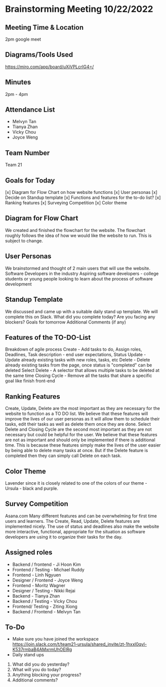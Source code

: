# Brainstorming Meeting 10/22/2022

## Meeting Time & Location
2pm google meet

## Diagrams/Tools Used
https://miro.com/app/board/uXjVPLcrIG4=/

## Minutes
2pm - 4pm

## Attendance List
- Melvyn Tan
- Tianya Zhan
- Vicky Chou
- Joyce Weng

## Team Number
Team 21

## Goals for Today
[x] Diagram for Flow Chart on how website functions
[x] User personas
[x] Decide on Standup template
[x] Functions and features for the to-do list?
[x] Ranking features
[x] Surveying Competition
[x] Color theme

## Diagram for Flow Chart

We created and finished the flowchart for the website. The flowchart roughly follows the idea of how we would like the website to run. This is subject to change.

## User Personas

We brainstormed and thought of 2 main users that will use the website.
Software Developers in the industry
Aspiring software developers - college students or young people looking to learn about the process of software development

## Standup Template
We discussed and came up with a suitable daily stand up template. We will complete this on Slack.
What did you complete today?
Are you facing any blockers?
Goals for tomorrow
Additional Comments (if any)

## Features of the TO-DO-List
Breakdown of agile process
Create - Add tasks to do, Assign roles, Deadlines, Task description - end user expectations, Status
Update - Update already existing tasks with new roles, tasks, etc
Delete - Delete already existing tasks from the page, once status is "completed" can be deleted
Select Delete - A selector that allows multiple tasks to be deleted at the same time
Closing Cycle - Remove all the tasks that share a specific goal like finish front-end

## Ranking Features
Create, Update, Delete are the most important as they are necessary for the website to function as a TO DO list.
We believe that these features will improve the lives of our user personas as it will allow them to schedule their tasks, edit their tasks as well as delete them once they are done.
Select Delete and Closing Cycle are the second most important as they are not necessary but could be helpful for the user.
We believe that these features are not as important and should only be implemented if there is additional time. This is because these features simply make the lives of the user easier by being able to delete many tasks at once. But if the Delete feature is completed then they can simply call Delete on each task.

## Color Theme
Lavender since it is closely related to one of the colors of our theme - Ursula - black and purple.

## Survey Competition
Asana.com
Many different features and can be overwhelming for first time users and learners.
The Create, Read, Update, Delete features are implemented nicely. The use of status and deadlines also make the website more interactive, functional, appropriate for the situation as software developers are using it to organize their tasks for the day.

## Assigned roles
- Backend / frontend - Ji Hoon Kim
- Frontend / Testing - Michael Ruddy
- Frontend - Linh Ngyuen
- Designer / Frontend - Joyce Weng
- Frontend - Moritz Wagner
- Designer / Testing - Nikki Rejai
- Backend - Tianya Zhan
- Backend / Testing  - Vicky Chou
- Frontend/ Testing - Ziting Xiong
- Backend / Frontend - Melvyn Tan
 
## To-Do
- Make sure you have joined the workspace https://join.slack.com/t/team21-ursula/shared_invite/zt-1hxxl0qvl-K537rmbaB4AMxrmUhOElRg
- Daily stand ups
1. What did you do yesterday?
2. What will you do today?
3. Anything blocking your progress?
4. Additional comments?
